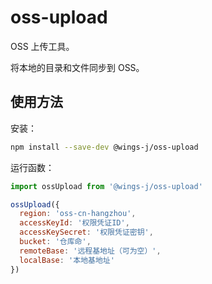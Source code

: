 # oss-upload

OSS 上传工具。

将本地的目录和文件同步到 OSS。

## 使用方法

安装：

```sh
npm install --save-dev @wings-j/oss-upload
```

运行函数：

```js
import ossUpload from '@wings-j/oss-upload'

ossUpload({
  region: 'oss-cn-hangzhou',
  accessKeyId: '权限凭证ID',
  accessKeySecret: '权限凭证密钥',
  bucket: '仓库命',
  remoteBase: '远程基地址（可为空）',
  localBase: '本地基地址'
})
```

